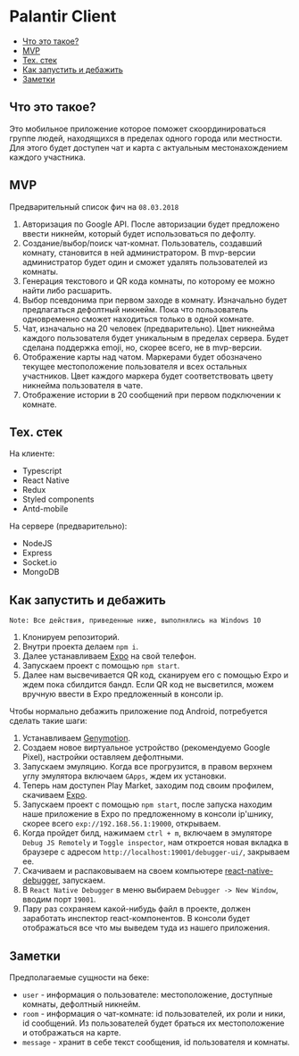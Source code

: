 # Palantir Client

* [Что это такое?](#what-is-it)
* [MVP](#mvp)
* [Тех. стек](#tech-stack)
* [Как запустить и дебажить](#how-to-run-and-debug)
* [Заметки](#notes)

## <a name="what-is-it"></a> Что это такое?

Это мобильное приложение которое поможет скоординироваться группе людей, находящихся в пределах одного города или местности. Для этого будет доступен чат и карта с актуальным местонахождением каждого участника.

## <a name="mvp"></a> MVP

Предварительный список фич на `08.03.2018`

1.  Авторизация по Google API. После авторизации будет предложено ввести никнейм, который будет использоваться по дефолту.
2.  Создание/выбор/поиск чат-комнат. Пользователь, создавший комнату, становится в ней администратором. В mvp-версии администратор будет один и сможет удалять пользователей из комнаты.
3.  Генерация текстового и QR кода комнаты, по которому ее можно найти либо расшарить.
4.  Выбор псевдонима при первом заходе в комнату. Изначально будет предлагаться дефолтный никнейм. Пока что пользователь одновременно сможет находиться только в одной комнате.
5.  Чат, изначально на 20 человек (предварительно). Цвет никнейма каждого пользователя будет уникальным в пределах сервера. Будет сделана поддержка emoji, но, скорее всего, не в mvp-версии.
6.  Отображение карты над чатом. Маркерами будет обозначено текущее местоположение пользователя и всех остальных участников. Цвет каждого маркера будет соответствовать цвету никнейма пользователя в чате.
7.  Отображение истории в 20 сообщений при первом подключении к комнате.

## <a name="tech-stack"></a> Тех. стек

На клиенте:

* Typescript
* React Native
* Redux
* Styled components
* Antd-mobile

На сервере (предварительно):

* NodeJS
* Express
* Socket.io
* MongoDB

## <a name="how-to-run-and-debug"></a> Как запустить и дебажить

`Note: Все действия, приведенные ниже, выполнялись на Windows 10`

1.  Клонируем репозиторий.
2.  Внутри проекта делаем `npm i`.
3.  Далее устанавливаем [Expo](https://play.google.com/store/apps/details?id=host.exp.exponent) на свой телефон.
4.  Запускаем проект c помощью `npm start`.
5.  Далее нам высвечивается QR код, сканируем его с помощью Expo и ждем пока сбилдится бандл. Если QR код не высветился, можем вручную ввести в Expo предложенный в консоли ip.

Чтобы нормально дебажить приложение под Android, потребуется сделать такие шаги:

1.  Устанавливаем [Genymotion](https://www.genymotion.com/download/).
2.  Создаем новое виртуальное устройство (рекомендуемо Google Pixel), настройки оставляем дефолтными.
3.  Запускаем эмуляцию. Когда все прогрузится, в правом верхнем углу эмулятора включаем `GApps`, ждем их установки.
4.  Теперь нам доступен Play Market, заходим под своим профилем, скачиваем [Expo](https://play.google.com/store/apps/details?id=host.exp.exponent).
5.  Запускаем проект c помощью `npm start`, после запуска находим наше приложение в Expo по предложенному в консоли ip'шнику, скорее всего `exp://192.168.56.1:19000`, открываем.
6.  Когда пройдет билд, нажимаем `ctrl + m`, включаем в эмуляторе `Debug JS Remotely` и `Toggle inspector`, нам откроется новая вкладка в браузере c адресом `http://localhost:19001/debugger-ui/`, закрываем ее.
7.  Скачиваем и распаковываем на своем компьютере [react-native-debugger](https://github.com/jhen0409/react-native-debugger/releases), запускаем.
8.  В `React Native Debugger` в меню выбираем `Debugger -> New Window`, вводим порт `19001`.
9.  Пару раз сохраняем какой-нибудь файл в проекте, должен заработать инспектор react-компонентов. В консоли будет отображаться все что мы выведем туда из нашего приложения.

## <a name="notes"></a> Заметки

Предполагаемые сущности на беке:

* `user` - информация о пользователе: местоположение, доступные комнаты, дефолтный никнейм.
* `room` - информация о чат-комнате: id пользователей, их роли и ники, id сообщений. Из пользователей будет браться их местоположение и отображаться на карте.
* `message` - хранит в себе текст сообщения, id пользователя и комнаты.